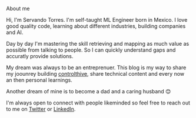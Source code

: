 About me 

Hi, I'm Servando Torres. I'm self-taught ML Engineer born in Mexico. I love good quality code, learning about different industries, building companies and AI. 

Day by day I'm mastering the skill retrieving and mapping as much value as possible from talking to people. So I can quickly understand gaps and accuratly provide solutions.

My dream was always to be an entreprenuer. This blog  is my way to share my joounrey building [controlthive](https://controlthrive.com), share technical content and every now an then personal learnings.

Another dream of mine is to become a dad and a caring husband 😊

I'm always open to connect with people likeminded so feel free to reach out to me on [Twitter](https://x.com/vandotorres) or [LinkedIn](https://www.linkedin.com/in/servandotorres/).